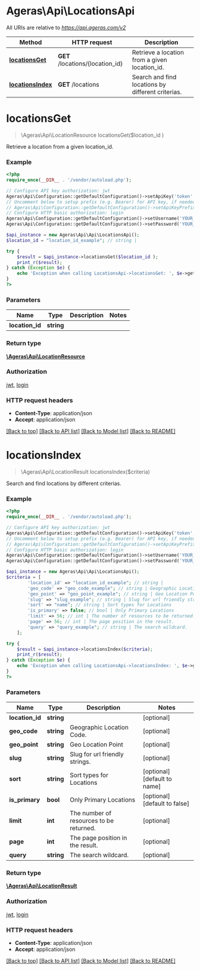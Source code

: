 # Ageras\Api\LocationsApi

All URIs are relative to *https://api.ageras.com/v2*

Method | HTTP request | Description
------------- | ------------- | -------------
[**locationsGet**](LocationsApi.md#locationsGet) | **GET** /locations/{location_id} | Retrieve a location from a given location_id.
[**locationsIndex**](LocationsApi.md#locationsIndex) | **GET** /locations | Search and find locations by different criterias.


# **locationsGet**
> \Ageras\Api\LocationResource locationsGet($location_id )

Retrieve a location from a given location_id.

### Example
```php
<?php
require_once(__DIR__ . '/vendor/autoload.php');

// Configure API key authorization: jwt
Ageras\Api\Configuration::getDefaultConfiguration()->setApiKey('token', 'YOUR_API_KEY');
// Uncomment below to setup prefix (e.g. Bearer) for API key, if needed
// Ageras\Api\Configuration::getDefaultConfiguration()->setApiKeyPrefix('token', 'Bearer');
// Configure HTTP basic authorization: login
Ageras\Api\Configuration::getDefaultConfiguration()->setUsername('YOUR_USERNAME');
Ageras\Api\Configuration::getDefaultConfiguration()->setPassword('YOUR_PASSWORD');

$api_instance = new Ageras\Api\Api\LocationsApi();
$location_id = "location_id_example"; // string | 

try {
    $result = $api_instance->locationsGet($location_id );
    print_r($result);
} catch (Exception $e) {
    echo 'Exception when calling LocationsApi->locationsGet: ', $e->getMessage(), PHP_EOL;
}
?>
```

### Parameters

Name | Type | Description  | Notes
------------- | ------------- | ------------- | -------------
 **location_id** | **string**|  |

### Return type

[**\Ageras\Api\LocationResource**](../Model/LocationResource.md)

### Authorization

[jwt](../../README.md#jwt), [login](../../README.md#login)

### HTTP request headers

 - **Content-Type**: application/json
 - **Accept**: application/json

[[Back to top]](#) [[Back to API list]](../../README.md#documentation-for-api-endpoints) [[Back to Model list]](../../README.md#documentation-for-models) [[Back to README]](../../README.md)

# **locationsIndex**
> \Ageras\Api\LocationResult locationsIndex($criteria)

Search and find locations by different criterias.

### Example
```php
<?php
require_once(__DIR__ . '/vendor/autoload.php');

// Configure API key authorization: jwt
Ageras\Api\Configuration::getDefaultConfiguration()->setApiKey('token', 'YOUR_API_KEY');
// Uncomment below to setup prefix (e.g. Bearer) for API key, if needed
// Ageras\Api\Configuration::getDefaultConfiguration()->setApiKeyPrefix('token', 'Bearer');
// Configure HTTP basic authorization: login
Ageras\Api\Configuration::getDefaultConfiguration()->setUsername('YOUR_USERNAME');
Ageras\Api\Configuration::getDefaultConfiguration()->setPassword('YOUR_PASSWORD');

$api_instance = new Ageras\Api\Api\LocationsApi();
$criteria = [
        'location_id' => "location_id_example"; // string | 
        'geo_code' => "geo_code_example"; // string | Geographic Location Code.
        'geo_point' => "geo_point_example"; // string | Geo Location Point
        'slug' => "slug_example"; // string | Slug for url friendly strings.
        'sort' => "name"; // string | Sort types for Locations
        'is_primary' => false; // bool | Only Primary Locations
        'limit' => 56; // int | The number of resources to be returned.
        'page' => 56; // int | The page position in the result.
        'query' => "query_example"; // string | The search wildcard.
    ];

try {
    $result = $api_instance->locationsIndex($criteria);
    print_r($result);
} catch (Exception $e) {
    echo 'Exception when calling LocationsApi->locationsIndex: ', $e->getMessage(), PHP_EOL;
}
?>
```

### Parameters

Name | Type | Description  | Notes
------------- | ------------- | ------------- | -------------
 **location_id** | **string**|  | [optional]
 **geo_code** | **string**| Geographic Location Code. | [optional]
 **geo_point** | **string**| Geo Location Point | [optional]
 **slug** | **string**| Slug for url friendly strings. | [optional]
 **sort** | **string**| Sort types for Locations | [optional] [default to name]
 **is_primary** | **bool**| Only Primary Locations | [optional] [default to false]
 **limit** | **int**| The number of resources to be returned. | [optional]
 **page** | **int**| The page position in the result. | [optional]
 **query** | **string**| The search wildcard. | [optional]

### Return type

[**\Ageras\Api\LocationResult**](../Model/LocationResult.md)

### Authorization

[jwt](../../README.md#jwt), [login](../../README.md#login)

### HTTP request headers

 - **Content-Type**: application/json
 - **Accept**: application/json

[[Back to top]](#) [[Back to API list]](../../README.md#documentation-for-api-endpoints) [[Back to Model list]](../../README.md#documentation-for-models) [[Back to README]](../../README.md)

